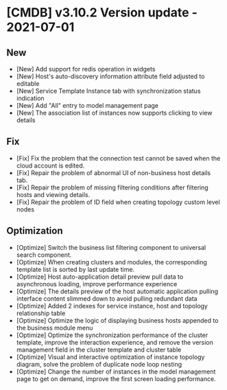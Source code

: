 # [CMDB] v3.10.2 Version update - 2021-07-01

## New

- [New] Add support for redis operation in widgets
- [New] Host's auto-discovery information attribute field adjusted to editable
- [New] Service Template Instance tab with synchronization status indication
- [New] Add "All" entry to model management page
- [New] The association list of instances now supports clicking to view details

## Fix

- [Fix] Fix the problem that the connection test cannot be saved when the cloud account is edited.
- [Fix] Repair the problem of abnormal UI of non-business host details tab.
- [Fix] Repair the problem of missing filtering conditions after filtering hosts and viewing details.
- [Fix] Repair the problem of ID field when creating topology custom level nodes

## Optimization

- [Optimize] Switch the business list filtering component to universal search component.
- [Optimize] When creating clusters and modules, the corresponding template list is sorted by last update time.
- [Optimize] Host auto-application detail preview pull data to asynchronous loading, improve performance experience
- [Optimize] The details preview of the host automatic application pulling interface content slimmed down to avoid pulling redundant data
- [Optimize] Added 2 indexes for service instance, host and topology relationship table
- [Optimize] Optimize the logic of displaying business hosts appended to the business module menu
- [Optimize] Optimize the synchronization performance of the cluster template, improve the interaction experience, and remove the version management field in the cluster template and cluster table
- [Optimize] Visual and interactive optimization of instance topology diagram, solve the problem of duplicate node loop nesting
- [Optimize] Change the number of instances in the model management page to get on demand, improve the first screen loading performance.